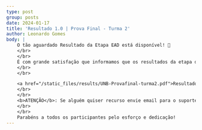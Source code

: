 ```yaml
---
type: post
group: posts
date: 2024-01-17
title: 'Resultado 1.0 | Prova Final - Turma 2'
author: Leonardo Gomes
body: |
    O tão aguardado Resultado da Etapa EAD está disponível! 🎉
    </br>
    </br>
    É com grande satisfação que informamos que os resultados da etapa de preparação do nosso projeto foram divulgados. Pedimos a todos que verifiquem seus desempenhos e estejam atentos às próximas etapas.
    </br>
    </br>

    <a href="/static_files/results/UNB-Provafinal-turma2.pdf">Resultado 1.0</a>
    </br>
    </br>
    <b>ATENÇÃO</b>: Se alguém quiser recurso envie email para o suporte UnB. Vamos reunir e resolver os recursos por lá e não resolveremos os recursos solicitados no discord ou no telegram.
    </br>
    </br>
    Parabéns a todos os participantes pelo esforço e dedicação! 
---
```

